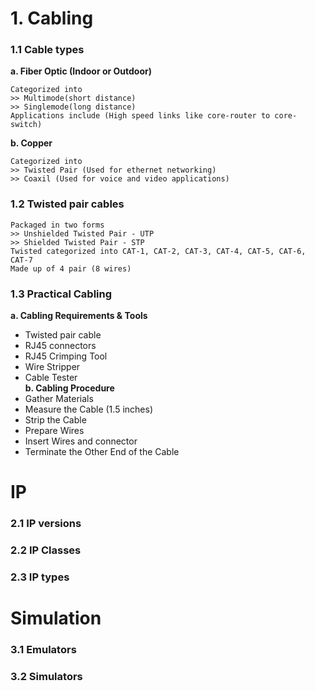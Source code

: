 # 1. Cabling
### 1.1 Cable types
**a. Fiber Optic (Indoor or Outdoor)** 
~~~~
Categorized into
>> Multimode(short distance)
>> Singlemode(long distance)
Applications include (High speed links like core-router to core-switch)
~~~~
**b. Copper** 
~~~~
Categorized into
>> Twisted Pair (Used for ethernet networking) 
>> Coaxil (Used for voice and video applications)
~~~~
### 1.2 Twisted pair cables
~~~~
Packaged in two forms
>> Unshielded Twisted Pair - UTP
>> Shielded Twisted Pair - STP
Twisted categorized into CAT-1, CAT-2, CAT-3, CAT-4, CAT-5, CAT-6, CAT-7
Made up of 4 pair (8 wires)
~~~~
### 1.3 Practical Cabling
**a. Cabling Requirements & Tools** 
* Twisted pair cable
* RJ45 connectors
* RJ45 Crimping Tool
* Wire Stripper
* Cable Tester  
**b. Cabling Procedure**
* Gather Materials
* Measure the Cable (1.5 inches)
* Strip the Cable
* Prepare Wires
* Insert Wires and connector
* Terminate the Other End of the Cable
# IP 
### 2.1 IP versions
### 2.2 IP Classes
### 2.3 IP types

# Simulation
### 3.1 Emulators
### 3.2 Simulators
